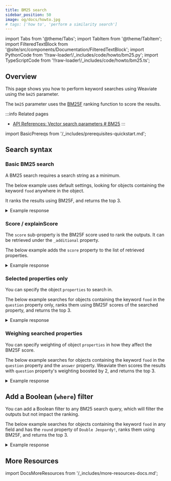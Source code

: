 ```yaml
---
title: BM25 search
sidebar_position: 50
image: og/docs/howto.jpg
# tags: ['how to', 'perform a similarity search']
---
```


import Tabs from '@theme/Tabs';
import TabItem from '@theme/TabItem';
import FilteredTextBlock from '@site/src/components/Documentation/FilteredTextBlock';
import PythonCode from '!!raw-loader!/_includes/code/howto/bm25.py';
import TypeScriptCode from '!!raw-loader!/_includes/code/howto/bm25.ts';

## Overview

This page shows you how to perform keyword searches using Weaviate using the `bm25` parameter.

The `bm25` parameter uses the [BM25F](https://en.wikipedia.org/wiki/Okapi_BM25) ranking function to score the results.

:::info Related pages
- [API References: Vector search parameters # BM25](../api/graphql/vector-search-parameters.md#bm25)
:::

import BasicPrereqs from '/_includes/prerequisites-quickstart.md';

<BasicPrereqs />

## Search syntax

### Basic BM25 search

A BM25 search requires a search string as a minimum.

The below example uses default settings, looking for objects containing the keyword `food` anywhere in the object.

It ranks the results using BM25F, and returns the top 3.

<Tabs groupId="languages">
<TabItem value="graphql" label="GraphQL">
<FilteredTextBlock
  text={PythonCode}
  startMarker="# BM25BasicGraphQL"
  endMarker="# END BM25BasicGraphQL"
  language="graphql"
/>
</TabItem>
<TabItem value="py" label="Python">
<FilteredTextBlock
  text={PythonCode}
  startMarker="# BM25BasicPython"
  endMarker="# END BM25BasicPython"
  language="python"
/>
</TabItem>
<TabItem value="ts" label="TypeScript">
<FilteredTextBlock
  text={TypeScriptCode}
  startMarker="// searchBM25Basic"
  endMarker="// END searchBM25Basic"
  language="typescript"
/>
</TabItem>
</Tabs>

<details>
  <summary>Example response</summary>

It should produce a response like the one below:

<FilteredTextBlock
  text={PythonCode}
  startMarker="# Expected BM25Basic results"
  endMarker="# END Expected BM25Basic results"
  language="json"
/>

</details>


### Score / explainScore

The `score` sub-property is the BM25F score used to rank the outputs. It can be retrieved under the `_additional` property.

The below example adds the `score` property to the list of retrieved properties.


<Tabs groupId="languages">
<TabItem value="graphql" label="GraphQL">
<FilteredTextBlock
  text={PythonCode}
  startMarker="# BM25WithScoreGraphQL"
  endMarker="# END BM25WithScoreGraphQL"
  language="graphql"
/>
</TabItem>
<TabItem value="py" label="Python">
<FilteredTextBlock
  text={PythonCode}
  startMarker="# BM25WithScorePython"
  endMarker="# END BM25WithScorePython"
  language="python"
/>
</TabItem>
<TabItem value="ts" label="TypeScript">
<FilteredTextBlock
  text={TypeScriptCode}
  startMarker="// searchBM25WithScore"
  endMarker="// END searchBM25WithScore"
  language="typescript"
/>
</TabItem>
</Tabs>

<details>
  <summary>Example response</summary>

It should produce a response like the one below:

<FilteredTextBlock
  text={PythonCode}
  startMarker="# Expected BM25WithScore results"
  endMarker="# END Expected BM25WithScore results"
  language="json"
/>

</details>


### Selected properties only

You can specify the object `properties` to search in.

The below example searches for objects containing the keyword `food` in the `question` property only, ranks them using BM25F scores of the searched property, and returns the top 3.

<Tabs groupId="languages">
<TabItem value="graphql" label="GraphQL">
<FilteredTextBlock
  text={PythonCode}
  startMarker="# BM25WithPropertiesGraphQL"
  endMarker="# END BM25WithPropertiesGraphQL"
  language="graphql"
/>
</TabItem>
<TabItem value="py" label="Python">
<FilteredTextBlock
  text={PythonCode}
  startMarker="# BM25WithPropertiesPython"
  endMarker="# END BM25WithPropertiesPython"
  language="python"
/>
</TabItem>
<TabItem value="ts" label="TypeScript">
<FilteredTextBlock
  text={TypeScriptCode}
  startMarker="// searchBM25withProperties"
  endMarker="// END searchBM25withProperties"
  language="typescript"
/>
</TabItem>
</Tabs>

<details>
  <summary>Example response</summary>

It should produce a response like the one below:

<FilteredTextBlock
  text={PythonCode}
  startMarker="# Expected BM25WithProperties results"
  endMarker="# END Expected BM25WithProperties results"
  language="json"
/>

</details>

### Weighing searched properties

You can specify weighting of object `properties` in how they affect the BM25F score.

The below example searches for objects containing the keyword `food` in the `question` property and the `answer` property. Weaviate then scores the results with `question` property's weighting boosted by 2, and returns the top 3.

<Tabs groupId="languages">
<TabItem value="graphql" label="GraphQL">
<FilteredTextBlock
  text={PythonCode}
  startMarker="# BM25WithBoostedPropertiesGraphQL"
  endMarker="# END BM25WithBoostedPropertiesGraphQL"
  language="graphql"
/>
</TabItem>
<TabItem value="py" label="Python">
<FilteredTextBlock
  text={PythonCode}
  startMarker="# BM25WithBoostedPropertiesPython"
  endMarker="# END BM25WithBoostedPropertiesPython"
  language="python"
/>
</TabItem>
<TabItem value="ts" label="TypeScript">
<FilteredTextBlock
  text={TypeScriptCode}
  startMarker="// searchBM25withBoost"
  endMarker="// END searchBM25withBoost"
  language="typescript"
/>
</TabItem>
</Tabs>

<details>
  <summary>Example response</summary>

It should produce a response like the one below:

<FilteredTextBlock
  text={PythonCode}
  startMarker="# Expected BM25WithBoostedProperties results"
  endMarker="# END Expected BM25WithBoostedProperties results"
  language="json"
/>

</details>

## Add a Boolean (`where`) filter

You can add a Boolean filter to any BM25 search query, which will filter the outputs but not impact the ranking.

The below example searches for objects containing the keyword `food` in any field and has the `round` property of `Double Jeopardy!`, ranks them using BM25F, and returns the top 3.

<Tabs groupId="languages">
<TabItem value="graphql" label="GraphQL">
<FilteredTextBlock
  text={PythonCode}
  startMarker="# BM25WithFilterGraphQL"
  endMarker="# END BM25WithFilterGraphQL"
  language="graphql"
/>
</TabItem>
<TabItem value="py" label="Python">
<FilteredTextBlock
  text={PythonCode}
  startMarker="# BM25WithFilterPython"
  endMarker="# END BM25WithFilterPython"
  language="python"
/>
</TabItem>
<TabItem value="ts" label="TypeScript">
<FilteredTextBlock
  text={TypeScriptCode}
  startMarker="// searchBM25withFilter"
  endMarker="// END searchBM25withFilter"
  language="typescript"
/>
</TabItem>
</Tabs>

<details>
  <summary>Example response</summary>

It should produce a response like the one below:

<FilteredTextBlock
  text={PythonCode}
  startMarker="# Expected BM25WithFilter results"
  endMarker="# END Expected BM25WithFilter results"
  language="json"
/>

</details>

## More Resources

import DocsMoreResources from '/_includes/more-resources-docs.md';

<DocsMoreResources />
